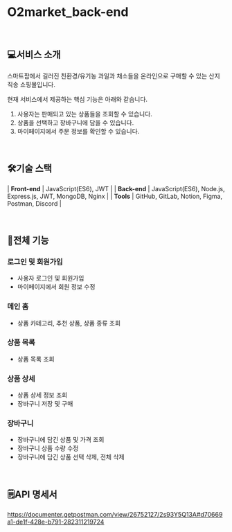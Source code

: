 # O2market_back-end

<br />

## 💻서비스 소개

스마트팜에서 길러진 친환경/유기농 과일과 채소들을 온라인으로 구매할 수 있는 산지 직송 쇼핑몰입니다. 

현재 서비스에서 제공하는 핵심 기능은 아래와 같습니다. 

1. 사용자는 판매되고 있는 상품들을 조회할 수 있습니다.
2. 상품을 선택하고 장바구니에 담을 수 있습니다.
3. 마이페이지에서 주문 정보를 확인할 수 있습니다. 

<br />

## 🛠️기술 스택

| **Front-end** | JavaScript(ES6), JWT |
| **Back-end** | JavaScript(ES6), Node.js, Express.js, JWT, MongoDB, Nginx |
| **Tools** | GitHub, GitLab, Notion, Figma, Postman, Discord |

<br />

## 📜전체 기능
### 로그인 및 회원가입

- 사용자 로그인 및 회원가입
- 마이페이지에서 회원 정보 수정

### 메인 홈

- 상품 카테고리, 추천 상품, 상품 종류 조회

### 상품 목록

- 상품 목록 조회

### 상품 상세

- 상품 상세 정보 조회
- 장바구니 저장 및 구매

### 장바구니

- 장바구니에 담긴 상품 및 가격 조회
- 장바구니 상품 수량 수정
- 장바구니에 담긴 상품 선택 삭제, 전체 삭제

<br />

## 🗒️API 명세서

https://documenter.getpostman.com/view/26752127/2s93Y5Q13A#d70669a1-de1f-428e-b791-282311219724
